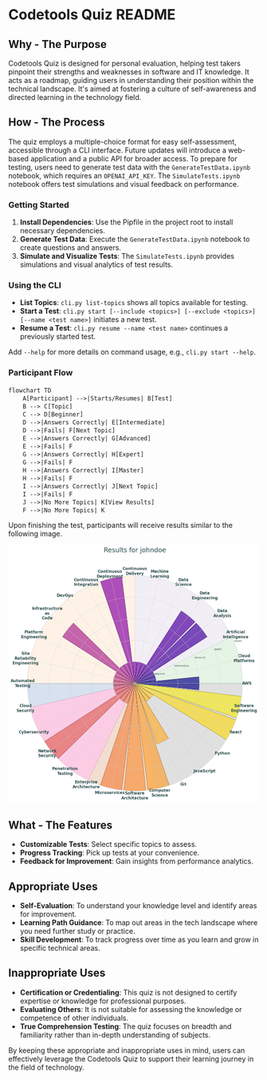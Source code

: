 # Codetools Quiz README

## Why - The Purpose

Codetools Quiz is designed for personal evaluation, helping test takers pinpoint their strengths and weaknesses in software and IT knowledge. It acts as a roadmap, guiding users in understanding their position within the technical landscape. It's aimed at fostering a culture of self-awareness and directed learning in the technology field.

## How - The Process

The quiz employs a multiple-choice format for easy self-assessment, accessible through a CLI interface. Future updates will introduce a web-based application and a public API for broader access. To prepare for testing, users need to generate test data with the `GenerateTestData.ipynb` notebook, which requires an `OPENAI_API_KEY`. The `SimulateTests.ipynb` notebook offers test simulations and visual feedback on performance.

### Getting Started

1. **Install Dependencies**: Use the Pipfile in the project root to install necessary dependencies.
2. **Generate Test Data**: Execute the `GenerateTestData.ipynb` notebook to create questions and answers.
3. **Simulate and Visualize Tests**: The `SimulateTests.ipynb` provides simulations and visual analytics of test results.

### Using the CLI

- **List Topics**: `cli.py list-topics` shows all topics available for testing.
- **Start a Test**: `cli.py start [--include <topics>] [--exclude <topics>] [--name <test name>]` initiates a new test.
- **Resume a Test**: `cli.py resume --name <test name>` continues a previously started test.

Add `--help` for more details on command usage, e.g., `cli.py start --help`.

### Participant Flow

```mermaid
flowchart TD
    A[Participant] -->|Starts/Resumes| B[Test]
    B --> C[Topic]
    C --> D[Beginner]
    D -->|Answers Correctly| E[Intermediate]
    D -->|Fails| F[Next Topic]
    E -->|Answers Correctly| G[Advanced]
    E -->|Fails| F
    G -->|Answers Correctly| H[Expert]
    G -->|Fails| F
    H -->|Answers Correctly| I[Master]
    H -->|Fails| F
    I -->|Answers Correctly| J[Next Topic]
    I -->|Fails| F
    J -->|No More Topics| K[View Results]
    F -->|No More Topics| K

```

Upon finishing the test, participants will receive results similar to the following image.

![example result](example_result.png)

## What - The Features

- **Customizable Tests**: Select specific topics to assess.
- **Progress Tracking**: Pick up tests at your convenience.
- **Feedback for Improvement**: Gain insights from performance analytics.

## Appropriate Uses

- **Self-Evaluation**: To understand your knowledge level and identify areas for improvement.
- **Learning Path Guidance**: To map out areas in the tech landscape where you need further study or practice.
- **Skill Development**: To track progress over time as you learn and grow in specific technical areas.

## Inappropriate Uses

- **Certification or Credentialing**: This quiz is not designed to certify expertise or knowledge for professional purposes.
- **Evaluating Others**: It is not suitable for assessing the knowledge or competence of other individuals.
- **True Comprehension Testing**: The quiz focuses on breadth and familiarity rather than in-depth understanding of subjects.

By keeping these appropriate and inappropriate uses in mind, users can effectively leverage the Codetools Quiz to support their learning journey in the field of technology.